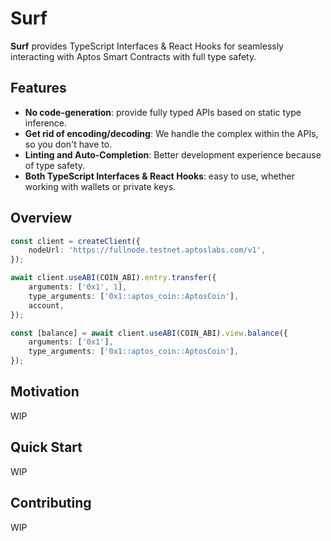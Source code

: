 # Surf

**Surf** provides TypeScript Interfaces & React Hooks for seamlessly interacting with Aptos Smart Contracts with full type safety.

## Features

- **No code-generation**: provide fully typed APIs based on static type inference.
- **Get rid of encoding/decoding**: We handle the complex within the APIs, so you don't have to.
- **Linting and Auto-Completion**: Better development experience because of type safety.
- **Both TypeScript Interfaces & React Hooks**: easy to use, whether working with wallets or private keys.

## Overview

```TypeScript
const client = createClient({
    nodeUrl: 'https://fullnode.testnet.aptoslabs.com/v1',
});

await client.useABI(COIN_ABI).entry.transfer({
    arguments: ['0x1', 1],
    type_arguments: ['0x1::aptos_coin::AptosCoin'],
    account,
});

const [balance] = await client.useABI(COIN_ABI).view.balance({
    arguments: ['0x1'],
    type_arguments: ['0x1::aptos_coin::AptosCoin'],
});
```

## Motivation

WIP

## Quick Start

WIP

## Contributing

WIP